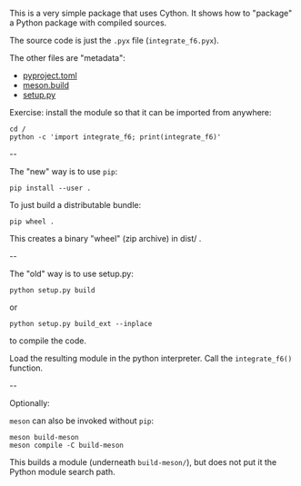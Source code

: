 This is a very simple package that uses Cython.
It shows how to "package" a Python package with compiled sources.

The source code is just the `.pyx` file (`integrate_f6.pyx`).

The other files are "metadata":

- [pyproject.toml](02-cython-distrib/pyproject.toml)
- [meson.build](02-cython-distrib/meson.build)
- [setup.py](02-cython-distrib/setup.py)

Exercise: install the module so that it can be imported from anywhere:

    cd /
    python -c 'import integrate_f6; print(integrate_f6)'

--

The "new" way is to use `pip`:

    pip install --user .

To just build a distributable bundle:

    pip wheel .

This creates a binary "wheel" (zip archive) in dist/ .

--

The "old" way is to use setup.py:

    python setup.py build

or

    python setup.py build_ext --inplace

to compile the code.

Load the resulting module in the python interpreter.
Call the `integrate_f6()` function.

--

Optionally:

`meson` can also be invoked without `pip`:

    meson build-meson
    meson compile -C build-meson

This builds a module (underneath `build-meson/`), but does not put it the Python module search path.
